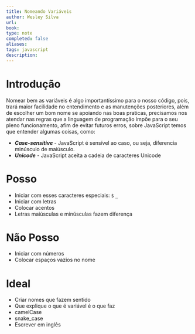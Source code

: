 ```yaml
---
title: Nomeando Variáveis
author: Wesley Silva
url:
book:
type: note
completed: false
aliases:
tags: javascript
description: 
---
```

# Introdução
Nomear bem as variáveis é algo importantíssimo para o nosso código, pois, trará maior facilidade no entendimento e as manutenções posteriores, além de escolher um bom nome se apoiando nas boas praticas, precisamos nos atendar nas regras que a linguagem de programação impõe para o seu pleno funcionamento, afim de evitar futuros erros, sobre JavaScript temos que entender algumas coisas, como:
- **_Case-sensitive_** - JavaScript é sensível ao caso, ou seja, diferencia minúsculo de maiúsculo.
- **_Unicode_** - JavaScript aceita a cadeia de caracteres Unicode

# Posso
- Iniciar com esses caracteres especiais: `$`  `_`
- Iniciar com letras
- Colocar acentos
- Letras maiúsculas e minúsculas fazem diferença

# Não Posso
- Iniciar com números
- Colocar espaços vazios no nome

# Ideal
- Criar nomes que fazem sentido
- Que explique o que é variável é o que faz
- camelCase
- snake_case
- Escrever em inglês